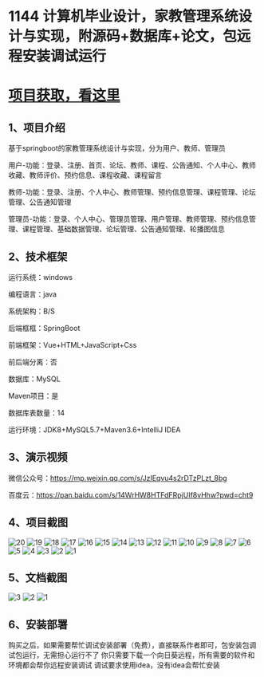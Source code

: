 # 1144 计算机毕业设计，家教管理系统设计与实现，附源码+数据库+论文，包远程安装调试运行

# [项目获取，看这里](https://mbd.pub/o/bread/mbd-aJicmZ9w "项目获取，看这里")

## 1、项目介绍

基于springboot的家教管理系统设计与实现，分为用户、教师、管理员

用户-功能：登录、注册、首页、论坛、教师、课程、公告通知、个人中心、教师收藏、教师评价、预约信息、课程收藏、课程留言

教师-功能：登录、注册、个人中心、教师管理、预约信息管理、课程管理、论坛管理、公告通知管理

管理员-功能：登录、个人中心、管理员管理、用户管理、教师管理、预约信息管理、课程管理、基础数据管理、论坛管理、公告通知管理、轮播图信息

## 2、技术框架

运行系统：windows

编程语言：java

系统架构：B/S

后端框框：SpringBoot

前端框架：Vue+HTML+JavaScript+Css

前后端分离：否

数据库：MySQL

Maven项目：是

数据库表数量：14

运行环境：JDK8+MySQL5.7+Maven3.6+IntelliJ IDEA

## 3、演示视频

微信公众号：https://mp.weixin.qq.com/s/JzIEqvu4s2rDTzPLzt_8bg 

百度云：https://pan.baidu.com/s/14WrHW8HTFdFRpjUIf8vHhw?pwd=cht9

## 4、项目截图  

![20](https://javabscode.github.io/picx-images-hosting/1144-计算机毕业设计-家教管理系统设计与实现-附源码+数据库+论文-包远程安装调试运行-运行截图/20.webp)
![19](https://javabscode.github.io/picx-images-hosting/1144-计算机毕业设计-家教管理系统设计与实现-附源码+数据库+论文-包远程安装调试运行-运行截图/19.webp)
![18](https://javabscode.github.io/picx-images-hosting/1144-计算机毕业设计-家教管理系统设计与实现-附源码+数据库+论文-包远程安装调试运行-运行截图/18.webp)
![17](https://javabscode.github.io/picx-images-hosting/1144-计算机毕业设计-家教管理系统设计与实现-附源码+数据库+论文-包远程安装调试运行-运行截图/17.webp)
![16](https://javabscode.github.io/picx-images-hosting/1144-计算机毕业设计-家教管理系统设计与实现-附源码+数据库+论文-包远程安装调试运行-运行截图/16.webp)
![15](https://javabscode.github.io/picx-images-hosting/1144-计算机毕业设计-家教管理系统设计与实现-附源码+数据库+论文-包远程安装调试运行-运行截图/15.webp)
![14](https://javabscode.github.io/picx-images-hosting/1144-计算机毕业设计-家教管理系统设计与实现-附源码+数据库+论文-包远程安装调试运行-运行截图/14.webp)
![13](https://javabscode.github.io/picx-images-hosting/1144-计算机毕业设计-家教管理系统设计与实现-附源码+数据库+论文-包远程安装调试运行-运行截图/13.webp)
![12](https://javabscode.github.io/picx-images-hosting/1144-计算机毕业设计-家教管理系统设计与实现-附源码+数据库+论文-包远程安装调试运行-运行截图/12.webp)
![11](https://javabscode.github.io/picx-images-hosting/1144-计算机毕业设计-家教管理系统设计与实现-附源码+数据库+论文-包远程安装调试运行-运行截图/11.webp)
![10](https://javabscode.github.io/picx-images-hosting/1144-计算机毕业设计-家教管理系统设计与实现-附源码+数据库+论文-包远程安装调试运行-运行截图/10.webp)
![9](https://javabscode.github.io/picx-images-hosting/1144-计算机毕业设计-家教管理系统设计与实现-附源码+数据库+论文-包远程安装调试运行-运行截图/9.webp)
![8](https://javabscode.github.io/picx-images-hosting/1144-计算机毕业设计-家教管理系统设计与实现-附源码+数据库+论文-包远程安装调试运行-运行截图/8.webp)
![7](https://javabscode.github.io/picx-images-hosting/1144-计算机毕业设计-家教管理系统设计与实现-附源码+数据库+论文-包远程安装调试运行-运行截图/7.webp)
![6](https://javabscode.github.io/picx-images-hosting/1144-计算机毕业设计-家教管理系统设计与实现-附源码+数据库+论文-包远程安装调试运行-运行截图/6.webp)
![5](https://javabscode.github.io/picx-images-hosting/1144-计算机毕业设计-家教管理系统设计与实现-附源码+数据库+论文-包远程安装调试运行-运行截图/5.webp)
![4](https://javabscode.github.io/picx-images-hosting/1144-计算机毕业设计-家教管理系统设计与实现-附源码+数据库+论文-包远程安装调试运行-运行截图/4.webp)
![3](https://javabscode.github.io/picx-images-hosting/1144-计算机毕业设计-家教管理系统设计与实现-附源码+数据库+论文-包远程安装调试运行-运行截图/3.webp)
![2](https://javabscode.github.io/picx-images-hosting/1144-计算机毕业设计-家教管理系统设计与实现-附源码+数据库+论文-包远程安装调试运行-运行截图/2.webp)
![1](https://javabscode.github.io/picx-images-hosting/1144-计算机毕业设计-家教管理系统设计与实现-附源码+数据库+论文-包远程安装调试运行-运行截图/1.webp)



















## 5、文档截图

![3](https://javabscode.github.io/picx-images-hosting/1144-计算机毕业设计-家教管理系统设计与实现-附源码+数据库+论文-包远程安装调试运行-文档截图/3.webp)
![2](https://javabscode.github.io/picx-images-hosting/1144-计算机毕业设计-家教管理系统设计与实现-附源码+数据库+论文-包远程安装调试运行-文档截图/2.webp)
![1](https://javabscode.github.io/picx-images-hosting/1144-计算机毕业设计-家教管理系统设计与实现-附源码+数据库+论文-包远程安装调试运行-文档截图/1.webp)



## 6、安装部署

购买之后，如果需要帮忙调试安装部署（免费），直接联系作者即可，包安装包调试包运行，无需担心运行不了
你只需要下载一个向日葵远程，所有需要的软件和环境都会帮你远程安装调试
调试要求使用idea，没有idea会帮忙安装
